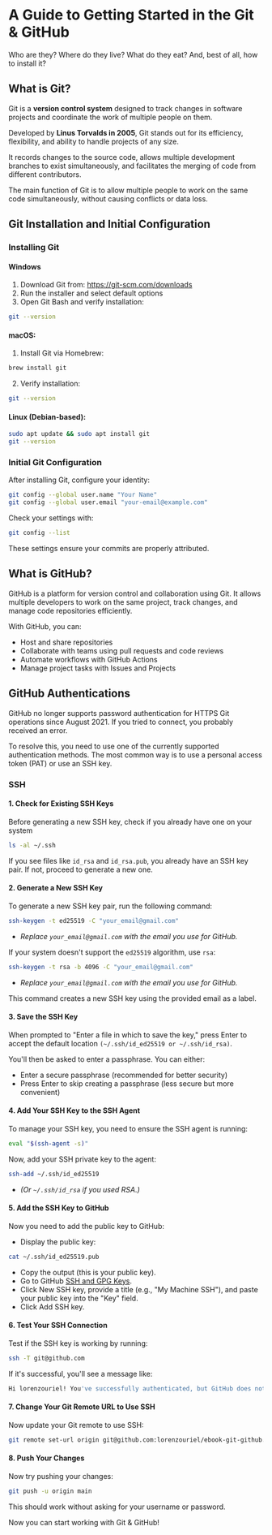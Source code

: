 # A Guide to Getting Started in the Git & GitHub

Who are they? Where do they live? What do they eat? And, best of all, how to install it?

## What is Git?
Git is a **version control system** designed to track changes in software projects and coordinate the work of multiple people on them.

Developed by **Linus Torvalds in 2005**, Git stands out for its efficiency, flexibility, and ability to handle projects of any size.

It records changes to the source code, allows multiple development branches to exist simultaneously, and facilitates the merging of code from different contributors.

The main function of Git is to allow multiple people to work on the same code simultaneously, without causing conflicts or data loss.

## Git Installation and Initial Configuration
### Installing Git
#### Windows
1. Download Git from: https://git-scm.com/downloads
2. Run the installer and select default options
3. Open Git Bash and verify installation:
```bash
git --version
```

#### macOS:
1. Install Git via Homebrew:
```bash
brew install git
```

2. Verify installation:
```bash
git --version
```

#### Linux (Debian-based):
```bash
sudo apt update && sudo apt install git
git --version
```

### Initial Git Configuration
After installing Git, configure your identity:
```bash
git config --global user.name "Your Name"
git config --global user.email "your-email@example.com"
```

Check your settings with:
```bash
git config --list
```

These settings ensure your commits are properly attributed.

## What is GitHub?

GitHub is a platform for version control and collaboration using Git. It allows multiple developers to work on the same project, track changes, and manage code repositories efficiently.  

With GitHub, you can:  
- Host and share repositories  
- Collaborate with teams using pull requests and code reviews  
- Automate workflows with GitHub Actions  
- Manage project tasks with Issues and Projects   

## GitHub Authentications
GitHub no longer supports password authentication for HTTPS Git operations since August 2021. If you tried to connect, you probably received an error.

To resolve this, you need to use one of the currently supported authentication methods. The most common way is to use a personal access token (PAT) or use an SSH key.

### SSH

#### 1. Check for Existing SSH Keys
Before generating a new SSH key, check if you already have one on your system
``` bash
ls -al ~/.ssh
```

If you see files like `id_rsa` and `id_rsa.pub`, you already have an SSH key pair. If not, proceed to generate a new one.

#### 2. Generate a New SSH Key
To generate a new SSH key pair, run the following command:
```bash
ssh-keygen -t ed25519 -C "your_email@gmail.com"
```
- *Replace `your_email@gmail.com` with the email you use for GitHub.*

If your system doesn't support the `ed25519` algorithm, use `rsa`:
```bash
ssh-keygen -t rsa -b 4096 -C "your_email@gmail.com"
```
- *Replace `your_email@gmail.com` with the email you use for GitHub.*

This command creates a new SSH key using the provided email as a label.

#### 3. Save the SSH Key
When prompted to "Enter a file in which to save the key," press Enter to accept the default location `(~/.ssh/id_ed25519 or ~/.ssh/id_rsa)`.

You'll then be asked to enter a passphrase. You can either:
- Enter a secure passphrase (recommended for better security)
- Press Enter to skip creating a passphrase (less secure but more convenient)

#### 4. Add Your SSH Key to the SSH Agent
To manage your SSH key, you need to ensure the SSH agent is running:
```bash
eval "$(ssh-agent -s)"
```

Now, add your SSH private key to the agent:
```bash
ssh-add ~/.ssh/id_ed25519
```
- *(Or `~/.ssh/id_rsa` if you used RSA.)*

#### 5. Add the SSH Key to GitHub
Now you need to add the public key to GitHub:
- Display the public key:
```bash
cat ~/.ssh/id_ed25519.pub
```
- Copy the output (this is your public key).
- Go to GitHub [SSH and GPG Keys](https://github.com/settings/keys).
- Click New SSH key, provide a title (e.g., "My Machine SSH"), and paste your public key into the "Key" field.
- Click Add SSH key.

#### 6. Test Your SSH Connection
Test if the SSH key is working by running:
```bash
ssh -T git@github.com
```

If it's successful, you'll see a message like:
```bash
Hi lorenzouriel! You've successfully authenticated, but GitHub does not provide shell access.
```

#### 7. Change Your Git Remote URL to Use SSH
Now update your Git remote to use SSH:
```bash
git remote set-url origin git@github.com:lorenzouriel/ebook-git-github.git
```

#### 8. Push Your Changes
Now try pushing your changes:
```bash
git push -u origin main
```

This should work without asking for your username or password.

Now you can start working with Git & GitHub!
